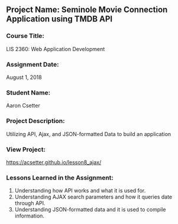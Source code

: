 ## Project Name:  Seminole Movie Connection Application using TMDB API

### Course Title:
LIS 2360:  Web Application Development

### Assignment Date:  
August 1, 2018

### Student Name:  
Aaron Csetter

### Project Description:
Utilizing API, Ajax, and JSON-formatted Data to build an application

### View Project:
https://acsetter.github.io/lesson8_ajax/

### Lessons Learned in the Assignment:
1. Understanding how API works and what it is used for.
2. Understanding AJAX search parameters and how it queries date through API.
3. Understanding JSON-formatted data and it is used to compile information.
